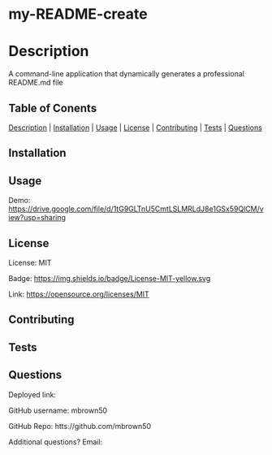 
  # my-README-create

  # Description
  A command-line application that dynamically generates a professional README.md file

  ## Table of Conents
  [Description](#description) | [Installation](#installation) | [Usage](#usage) | [License](#license) | [Contributing](#contributing) | [Tests](#tests) | [Questions](#questions)

  ## Installation
  

  ## Usage
  Demo:
  https://drive.google.com/file/d/1tG9GLTnU5CmtLSLMRLdJ8e1GSx59QlCM/view?usp=sharing

  ## License
  
  
  License: MIT
  
  Badge: https://img.shields.io/badge/License-MIT-yellow.svg
  
  Link: https://opensource.org/licenses/MIT
  

  ## Contributing
  

  ## Tests
  

  ## Questions

  Deployed link: 

  GitHub username: mbrown50

  GitHub Repo: htts://github.com/mbrown50

  Additional questions? Email: 

